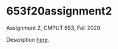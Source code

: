 # 653f20assignment2
Assignment 2, CMPUT 653, Fall 2020

Description [here](https://docs.google.com/document/d/1w5Et7y6mQdek9Seu4hP1hG2Btxs3YkDbwJsIv7iTWn8/edit?usp=sharing).
